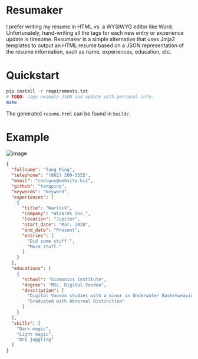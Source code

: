 # Resumaker
I prefer writing my resume in HTML vs. a WYSIWYG editor like Word. Unfortunately, hand-writing all the tags for each new entry or experience update is tiresome. Resumaker is a simple alternative that uses Jinja2 templates to output an HTML resume based on a JSON representation of the resume information, such as name, experiences, education, etc.


# Quickstart
```bash
pip install -r requirements.txt
# TODO: copy example JSON and update with personal info.
make
```
The generated `resume.html` can be found in `build/`.


# Example
![image](https://github.com/user-attachments/assets/a86a5d9a-2662-436c-9dce-c001ee3474af)

```json
{
  "fullname": "Tang Ping",
  "telephone": "(862) 200-5555",
  "email": "coolguy@website.biz",
  "github": "tangping",
  "keywords": "keyword",
  "experiences": [
    {
      "title": "Warlock",
      "company": "Wizards Inc.",
      "location": "Jupiter",
      "start_date": "Mar. 2020",
      "end_date": "Present",
      "entries": [
        "Did some stuff.",
        "More stuff."
      ]
    }
  ],
  "educations": [
    {
      "school": "Gizmonics Institute",
      "degree": "MSc. Digital Voodoo",
      "description": [
        "Digital Voodoo studies with a minor in Underwater Basketweaving",
        "Graduated with Abnormal Distinction"
      ]
    }
  ],
  "skills": [
    "Dark magic",
    "Light magic",
    "Orb juggling"
  ]
}
```
